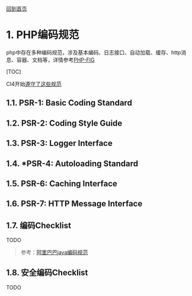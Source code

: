 [回到首页](../README.md)

# 1. PHP编码规范

php中存在多种编码规范，涉及基本编码、日志接口、自动加载、缓存、http消息、容器、文档等，详情参考[PHP-FIG](https://www.php-fig.org/psr/)

[TOC]

CI4开始[遵守了这些规范](https://codeigniter4.github.io/userguide/intro/psr.html)

## 1.1. PSR-1: Basic Coding Standard

## 1.2. PSR-2: Coding Style Guide

## 1.3. PSR-3: Logger Interface

## 1.4. *PSR-4: Autoloading Standard

## 1.5. PSR-6: Caching Interface

## 1.6. PSR-7: HTTP Message Interface

## 1.7. 编码Checklist

TODO

> 参考：[阿里巴巴java编码规范](https://github.com/alibaba/p3c)

## 1.8. 安全编码Checklist

TODO